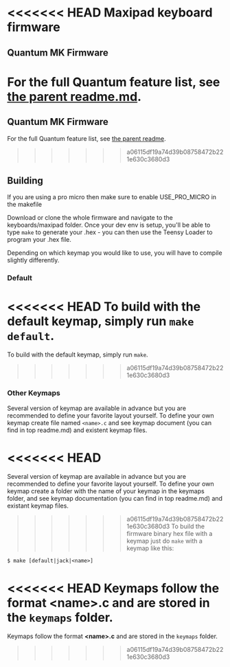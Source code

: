 <<<<<<< HEAD
Maxipad keyboard firmware
======================

## Quantum MK Firmware

For the full Quantum feature list, see [the parent readme.md](/readme.md).
=======
## Quantum MK Firmware

For the full Quantum feature list, see [the parent readme](/).

>>>>>>> a06115df19a74d39b08758472b221e630c3680d3

## Building

If you are using a pro micro then make sure to enable USE_PRO_MICRO in the makefile

Download or clone the whole firmware and navigate to the keyboards/maxipad folder. Once your dev env is setup, you'll be able to type `make` to generate your .hex - you can then use the Teensy Loader to program your .hex file. 

Depending on which keymap you would like to use, you will have to compile slightly differently.

### Default
<<<<<<< HEAD
To build with the default keymap, simply run `make default`.
=======

To build with the default keymap, simply run `make`.

>>>>>>> a06115df19a74d39b08758472b221e630c3680d3

### Other Keymaps
Several version of keymap are available in advance but you are recommended to define your favorite layout yourself. To define your own keymap create file named `<name>.c` and see keymap document (you can find in top readme.md) and existent keymap files.

<<<<<<< HEAD
=======
Several version of keymap are available in advance but you are recommended to define your favorite layout yourself. To define your own keymap create a folder with the name of your keymap in the keymaps folder, and see keymap documentation (you can find in top readme.md) and existant keymap files.

>>>>>>> a06115df19a74d39b08758472b221e630c3680d3
To build the firmware binary hex file with a keymap just do `make` with a keymap like this:

```
$ make [default|jack|<name>]
```
<<<<<<< HEAD
Keymaps follow the format **__\<name\>.c__** and are stored in the `keymaps` folder.
=======

Keymaps follow the format **__\<name\>.c__** and are stored in the `keymaps` folder.

>>>>>>> a06115df19a74d39b08758472b221e630c3680d3
